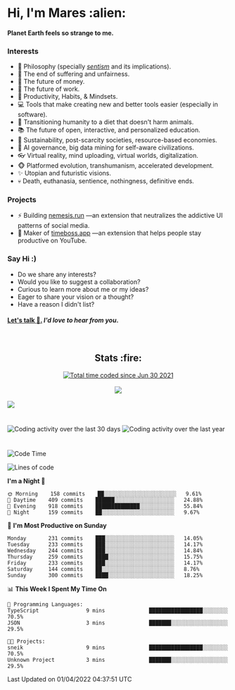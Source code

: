 <h1>Hi, I'm Mares :alien:</h1>

#### Planet Earth feels so strange to me.

### **Interests**

- 🌊 Philosophy (specially [_sentism_][sentismmedium] and its implications).
- 🎯 The end of suffering and unfairness.
- 💸 The future of money.
- 💼 The future of work.
- 🧠 Productivity, Habits, & Mindsets.
- 💻 Tools that make creating new and better tools easier (especially in software).
- 🥗 Transitioning humanity to a diet that doesn't harm animals.
- 📚 The future of open, interactive, and personalized education.
- 🌱 Sustainability, post-scarcity societies, resource-based economies.
- 🤖 AI governance, big data mining for self-aware civilizations.
- 👓 Virtual reality, mind uploading, virtual worlds, digitalization.
- 🐵 Platformed evolution, transhumanism, accelerated development.
- ✨ Utopian and futuristic visions.
- 💀 Death, euthanasia, sentience, nothingness, definitive ends.


### **Projects**

- ⚡ Building [nemesis.run](https://nemesis.run) —an extension that neutralizes the addictive UI patterns of social media.
- 💎 Maker of [timeboss.app](https://timeboss.app) —an extension that helps people stay productive on YouTube.


### **Say Hi :)**

- Do we share any interests?
- Would you like to suggest a collaboration?
- Curious to learn more about me or my ideas?
- Eager to share your vision or a thought?
- Have a reason I didn't list?

#### [Let's talk :wave:.](mailto:mareszhar@gmail.com) _I'd love to hear from you_.

[sentismmedium]: https://medium.com/@mareszhar/born-a-prisoner-a-reflection-about-life-its-struggles-and-a-plan-to-escape-d8566ce9b026

<br>

<h2 align="center">Stats :fire:</h2>

<div align="center">
  <a href="https://wakatime.com/@cfdc0e0d-4860-4b62-9ff0-cb659185525e">
    <img src="https://wakatime.com/badge/user/cfdc0e0d-4860-4b62-9ff0-cb659185525e.svg" alt="Total time coded since Jun 30 2021" />
  </a>
</div>

<br>

<!-- 
Add or remove this: 
&dates=B1AAB3FF 
...or this...
&date_format=M%20j%5B%2C%20Y%5D
from the *streak stats URL below* if they get bugged and aren't updating: 
-->

<div align="center">
  <img src="https://github-readme-streak-stats.herokuapp.com?user=mareszhar&theme=black-ice&hide_border=true&stroke=FFFFFF15&ring=DF8FFE&fire=DF8FFE&currStreakLabel=DF8FFE&background=1A232A&currStreakNum=86FFAB&dates=B1AAB3FF&date_format=M%20j%5B%2C%20Y%5D">
</div>

<br>

<img src="https://activity-graph.herokuapp.com/graph?username=mareszhar&theme=nord&bg_color=00000000&color=979797&line=DF8FFE&point=00000000&area=true&hide_border=true">

<br>

<h1></h1>

<img src="https://wakatime.com/share/@mares/5df0ff02-9c79-41b4-b540-51dc9c65a57b.svg" alt="Coding activity over the last 30 days" />
<img src="https://wakatime.com/share/@mares/ea89ba71-f374-40af-930c-e0655909fe37.svg" alt="Coding activity over the last year" />

<h1></h1>

<!--START_SECTION:waka-->
![Code Time](http://img.shields.io/badge/Code%20Time-509%20hrs%2040%20mins-blue)

![Lines of code](https://img.shields.io/badge/From%20Hello%20World%20I%27ve%20Written-130%20Thousand%20lines%20of%20code-blue)

**I'm a Night 🦉** 

```text
🌞 Morning    158 commits    ██░░░░░░░░░░░░░░░░░░░░░░░   9.61% 
🌆 Daytime    409 commits    ██████░░░░░░░░░░░░░░░░░░░   24.88% 
🌃 Evening    918 commits    ██████████████░░░░░░░░░░░   55.84% 
🌙 Night      159 commits    ██░░░░░░░░░░░░░░░░░░░░░░░   9.67%

```
📅 **I'm Most Productive on Sunday** 

```text
Monday       231 commits    ███░░░░░░░░░░░░░░░░░░░░░░   14.05% 
Tuesday      233 commits    ███░░░░░░░░░░░░░░░░░░░░░░   14.17% 
Wednesday    244 commits    ███░░░░░░░░░░░░░░░░░░░░░░   14.84% 
Thursday     259 commits    ████░░░░░░░░░░░░░░░░░░░░░   15.75% 
Friday       233 commits    ███░░░░░░░░░░░░░░░░░░░░░░   14.17% 
Saturday     144 commits    ██░░░░░░░░░░░░░░░░░░░░░░░   8.76% 
Sunday       300 commits    ████░░░░░░░░░░░░░░░░░░░░░   18.25%

```


📊 **This Week I Spent My Time On** 

```text
💬 Programming Languages: 
TypeScript               9 mins              █████████████████░░░░░░░░   70.5% 
JSON                     3 mins              ███████░░░░░░░░░░░░░░░░░░   29.5%

🐱‍💻 Projects: 
sneik                    9 mins              █████████████████░░░░░░░░   70.5% 
Unknown Project          3 mins              ███████░░░░░░░░░░░░░░░░░░   29.5%

```


 Last Updated on 01/04/2022 04:37:51 UTC
<!--END_SECTION:waka-->
